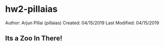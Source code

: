 # hw2-pillaias
Author: Arjun Pillai (pillaias)
Created: 04/15/2019
Last Modified: 04/15/2019

## Its a Zoo In There!


